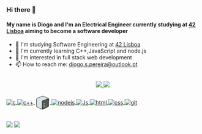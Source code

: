 ### Hi there 👋


#### My name is Diogo and I'm an Electrical Engineer currently studying at <a href="https://www.42lisboa.com/">42 Lisboa</a> aiming to become a software developer

- 🔭 I'm studying Software Engineering at <a href="https://www.42lisboa.com/">42 Lisboa</a>
- 🌱 I'm currently learning C++,JavaScript and node.js
- 👀 I'm interested in full stack web development
- 📫 How to reach me: diogo.s.pereira@outlook.pt

##

<div align="center">
  <a href="https://github.com/dspereira">
  <img height="180em" src="https://github-readme-stats.vercel.app/api?username=dspereira&show_icons=true&theme=tokyonight&include_all_commits=true&count_private=true"/>
  <img height="180em" src="https://github-readme-stats.vercel.app/api/top-langs/?username=dspereira&layout=compact&langs_count=7&theme=tokyonight"/>
</div>

<div style="display: inline_block"><br>
  <img align="center" alt="c" height="30" width="40" src="https://cdn.jsdelivr.net/gh/devicons/devicon/icons/c/c-original.svg">
  <img align="center" alt="c++" height="30" width="40" src="https://cdn.jsdelivr.net/gh/devicons/devicon/icons/cplusplus/cplusplus-original.svg">
  <img align="center" alt="bash" height="40" width="40" src="icons8-bash.svg">
  <img align="center" alt="nodejs" height="30" width="40" src="https://cdn.jsdelivr.net/gh/devicons/devicon/icons/nodejs/nodejs-original.svg">
  <img align="center" alt="Js" height="30" width="40" src="https://cdn.jsdelivr.net/gh/devicons/devicon/icons/javascript/javascript-original.svg">
  <img align="center" alt="html" height="30" width="40" src="https://cdn.jsdelivr.net/gh/devicons/devicon/icons/html5/html5-original.svg">
  <img align="center" alt="css" height="30" width="40" src="https://cdn.jsdelivr.net/gh/devicons/devicon/icons/css3/css3-original.svg">
  <img align="center" alt="git" height="30" width="40" src="https://cdn.jsdelivr.net/gh/devicons/devicon/icons/git/git-original.svg">
</div>
  
 ##
 <div> 
   <a href = "https://www.linkedin.com/in/diogo-pereira-043b586b"><img src="https://img.shields.io/badge/LinkedIn-0077B5?style=for-the-badge&logo=linkedin&logoColor=white" target="_blank"></a>
   <a href = "mailto:diogo.s.pereira@outlook.pt"><img src="https://img.shields.io/badge/Microsoft_Outlook-0078D4?style=for-the-badge&logo=microsoft-outlook&logoColor=white" target="_blank"></a>
 </div>

 
